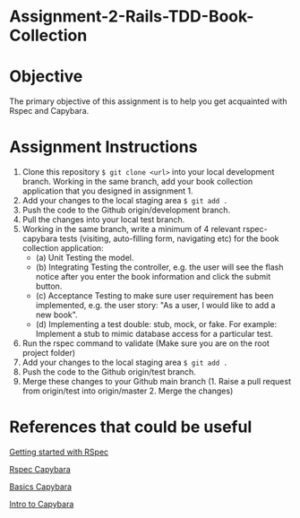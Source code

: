 # Assignment-2-Rails-TDD-Book-Collection

# Objective
The primary objective of this assignment is to help you get acquainted with Rspec and Capybara.

# Assignment Instructions

1. Clone this repository ```$ git clone <url>``` into your local development branch. Working in the same branch, add your book collection application that you designed in assignment 1.
2. Add your changes to the local staging area ```$ git add .```
3. Push the code to the Github origin/development branch.
4. Pull the changes into your local test branch.
5. Working in the same branch, write a minimum of 4 relevant rspec-capybara tests (visiting, auto-filling form, navigating etc) for the book collection application:
   * (a) Unit Testing the model.
   * (b) Integrating Testing the controller, e.g. the user will see the flash notice after you enter the book information and click the submit button.
   * (c) Acceptance Testing to make sure user requirement has been implemented, e.g. the user story: "As a user, I would like to add a new book".
   * (d) Implementing a test double: stub, mock, or fake. For example: Implement a stub to mimic database access for a particular test.
6. Run the rspec command to validate (Make sure you are on the root project folder)
7. Add your changes to the local staging area ```$ git add .```
8. Push the code to the Github origin/test branch.
9. Merge these changes to your Github main branch (1. Raise a pull request from origin/test into origin/master 2. Merge the changes)

# References that could be useful
[Getting started with RSpec](https://semaphoreci.com/community/tutorials/getting-started-with-rspec)

[Rspec Capybara](https://www.codewithjason.com/rails-testing-hello-world-using-rspec-capybara)

[Basics Capybara](https://www.sitepoint.com/basics-capybara-improving-tests)

[Intro to Capybara](https://learn.co/lessons/intro-to-capybara)
